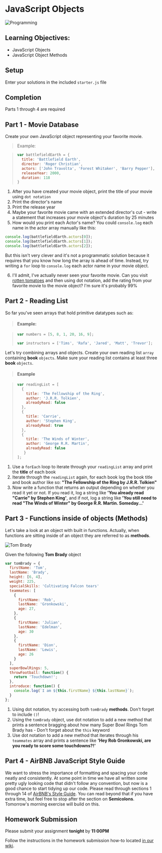 # JavaScript Objects

![Programming](https://media.makeameme.org/created/javascript-javascript-everywhere.jpg)

## Learning Objectives:
- JavaScript Objects
- JavaScript Object Methods

## Setup
Enter your solutions in the included `starter.js` file

## Completion
Parts 1 through 4 are required

## Part 1 - Movie Database

Create your own JavaScript object representing your favorite movie.

  > Example:

  > ```javascript
  > var battlefieldEarth = {
  >   title: 'Battlefield Earth',
  >   director: 'Roger Christian',
  >   actors: ['John Travolta', 'Forest Whitaker', 'Barry Pepper'],
  >   releaseYear: 2000,
  >   duration: 118
  > }
  > ```

  1. After you have created your movie object, print the title of your movie using `dot notation`
  2. Print the director's name
  3. Print the release year
  4. Maybe your favorite movie came with an extended director's cut - write a statement that increases your movie object's duration by 25 minutes
  5. How would you print each Actor's name? You could `console.log` each name in the actor array manually like this:
  ```javascript
  console.log(battlefieldEarth.actors[0]);
  console.log(battlefieldEarth.actors[1]);
  console.log(battlefieldEarth.actors[2]);
  ```
 
  But this isn't very clever and it's not a programmatic solution because it requires that you know how long the array is ahead of time. Instead, try writing a `for` loop to `console.log` each actor name in your movie object.

  6. I'll admit, I've actually never seen your favorite movie. Can you visit [rotten tomatoes](https://www.rottentomatoes.com/m/battlefield_earth/) and then using dot notation, add the rating from your favorite movie to the movie object? I'm sure it's probably 99%

## Part 2 - Reading List

  So far you've seen arrays that hold primitive datatypes such as:

  > #### Example:

  > ```javascript
  > var numbers = [5, 8, 1, 20, 16, 9];
  > ```
  > ```javascript
  > var instructors = ['Tims', 'Rafa', 'Jared', 'Matt', 'Trevor'];
  > ```

  Let's try combining arrays and objects. Create your own reading list `array` containing **book** `objects`. Make sure your reading list contains at least three **book** `objects`.

  > #### Example

  > ```javascript
  > var readingList = [
  >   {
  >     title: 'The Fellowship of the Ring',
  >     author: 'J.R.R. Tolkien',
  >     alreadyRead: false
  >   },
  >   {
  >     title: 'Carrie',
  >     author: 'Stephen King',
  >     alreadyRead: true
  >   },  
  >   {
  >     title: 'The Winds of Winter',
  >     author: 'George R.R. Martin',
  >     alreadyRead: false
  >    }
  > ];
  > ```

  1. Use a `forEach` loop to iterate through your `readingList` array and print the **title** of each book
  2. Iterate through the `readingList` again, for each book log the book title and book author like so: **"The Fellowship of the Ring by J.R.R. Tolkien"**
  3. Now write a function that returns an output depending on whether you read it yet or not. If you read it, log a string like **'You already read "Carrie" by Stephen King'**, and if not, log a string like **'You still need to read "The Winds of Winter" by George R.R. Martin. Someday...'**

## Part 3 - Functions inside of objects (Methods)
Let's take a look at an object with built in functions. Actually, when functions are sitting inside of an object they are referred to as **methods**.

  ![Tom Brady](https://i.imgur.com/uJec9uJ.gif)

Given the following **Tom Brady** object

  ```javascript
  var tomBrady = {
    firstName: 'Tom',
    lastName: 'Brady',
    height: [6, 4],
    weight: 225,
    specialSkills: 'Cultivating Falcon tears'
    teammates: [
      {
        firstName: 'Rob',
        lastName: 'Gronkowski',
        age: 27,
      },
      {
        firstName: 'Julian',
        lastName: 'Edelman',
        age: 30
      },
      {
        firstName: 'Dion',
        lastName: 'Lewis',
        age: 26
      }
    ],
    superBowlRings: 5,
    throwFootball: function() {
      return 'Touchdown!';
    },
    introduce: function() {
      console.log(`I am ${this.firstName} ${this.lastName}`);
    }
  };
  ```

  1. Using dot notation, try accessing both `tomBrady` **methods**. Don't forget to include `()`!
  2. Using the `tomBrady` object, use dot notation to add a new method that prints a sentence bragging about how many Super Bowl Rings Tom Brady has - Don't forget about the `this` keyword
  3. Use dot notation to add a new method that iterates through his `teammates` array and prints a sentence like **'Hey Rob Gronkowski, are you ready to score some touchdowns?!'**

## Part 4 - AirBNB JavaScript Style Guide
We want to stress the importance of formatting and spacing your code neatly and consistently. At some point in time we have all written some pretty ugly looking code that didn't follow any convention, but now is a good chance to start tidying up our code. Please read through sections 1 through 14 of [AirBNB's Style Guide](https://github.com/airbnb/javascript/tree/es5-deprecated/es5#type-casting--coercion). You can read beyond that if you have extra time, but feel free to stop after the section on **Semicolons**. Tomorrow's morning exercise will build on this.

## Homework Submission
Please submit your assignment **tonight** by **11:00PM**

Follow the instructions in the homework submission how-to located [in our wiki](https://git.generalassemb.ly/wdi-nyc-1-30/syllabus/wiki/Homework-Submission).
